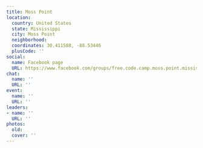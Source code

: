 ```yaml
---
title: Moss Point
location:
  country: United States
  state: Mississippi
  city: Moss Point
  neighborhood: 
  coordinates: 30.411588, -88.53446
  plusCode: ''
social:
  name: Facebook page
  URL: https://www.facebook.com/groups/free.code.camp.moss.point.mississippi
chat:
  name: ''
  URL: ''
event:
  name: ''
  URL: ''
leaders:
- name: ''
  URL: ''
photos:
  old: 
  cover: ''
---
```

